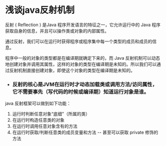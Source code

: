 # 浅谈java反射机制
反射 ( Reflection ) 是Java 程序开发语言的特征之一，它允许运行中的 Java 程序获取自身的信息，并且可以操作类或对象的内部属性。

通过反射，我们可以在运行时获得程序或程序集中每一个类型的成员和成员的信息。

程序中一般的对象的类型都是在编译期就确定下来的，而 Java 反射机制可以动态地创建对象并调用其属性，这样的对象的类型在编译期是未知的。所以我们可以通过反射机制直接创建对象，即使这个对象的类型在编译期是未知的。
- ### 反射的核心是JVM在运行时才动态加载类或调用方法/访问属性，它不需要事先（写代码的时候或编译期）知道运行对象是谁。

java 反射框架可以做到如下功能：
1. 运行时判断任意对象“底细”（所属的类）
2. 在运行时构造任意类的对象
3. 在运行时调用任意对象含有的方法
4. 在运行时获取/判断任意类的成员变量和方法 -- 甚至可以获取 private 修饰的方法


